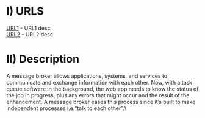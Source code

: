 # I) URLS
[URL1](https://usrl1.com/) - URL1 desc\
[URL2](https://usrl2.com/) - URL2 desc


# II) Description
A message broker allows applications, systems, and services to communicate and exchange information with each other. Now, with a task queue software in the background, the web app needs to know the status of the job in progress, plus any errors that might occur and the result of the enhancement. A message broker eases this process since it’s built to make independent processes i.e.“talk to each other”.\
